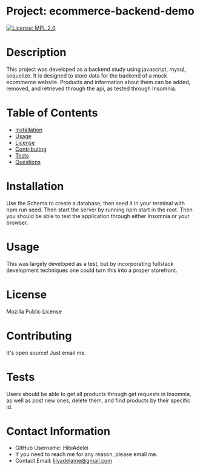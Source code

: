 # Project: ecommerce-backend-demo
  
   [![License: MPL 2.0](https://img.shields.io/badge/License-MPL%202.0-brightgreen.svg)](https://opensource.org/licenses/MPL-2.0)
  # Description
   This project was developed as a backend study using javascript, mysql, sequelize. It is designed to store data for the backend of a mock ecommerce website. Products and information about them can be added, removed, and retrieved through the api, as tested through Insomnia. 

  # Table of Contents 
   * [Installation](#-Installation)
   * [Usage](#-Usage)
   * [License](#-License)
   * [Contributing](#-Contributing)
   * [Tests](#-Tests)
   * [Questions](#-Contact-Information)
    
  # Installation
   Use the Schema to create a database, then seed it in your terminal with npm run seed. Then start the server by running npm start in the root. Then you should be able to test the application through either Insomnia or your browser.

  # Usage
   This was largely developed as a test, but by incorporating fullstack development techniques one could turn this into a proper storefront. 

  # License 
   Mozilla Public License

  # Contributing 
  It's open source! Just email me. 

  # Tests
  Users should be able to get all products through get requests in Insomnia, as well as post new ones, delete them, and find products by their specific id.

  # Contact Information 
  * GitHub Username: HibiAdelei
  * If you need to reach me for any reason, please email me.
  * Contact Email: lilyadelame@gmail.com
